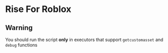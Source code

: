 # Rise For Roblox

## Warning
You should run the script **only** in executors that support `getcustomasset` and `debug` functions
